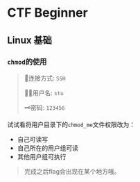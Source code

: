 # CTF Beginner

## Linux 基础

### `chmod`的使用

> 🚀连接方式: `SSH`
> 
> 🧑‍💻用户名: `stu`
> 
> 🗝️密码: `123456`

试试看将用户目录下的`chmod_me`文件权限改为：

- 自己可读写
- 自己所在的用户组可读
- 其他用户组可执行

> 完成之后flag会出现在某个地方哦。
